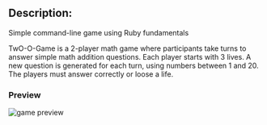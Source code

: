 ## Description:
Simple command-line game using Ruby fundamentals

TwO-O-Game is a 2-player math game where participants take turns to answer simple math addition questions. Each player starts with 3 lives. A new question is generated for each turn, using numbers between 1 and 20. The players must answer correctly or loose a life.

### Preview
![game preview]()



